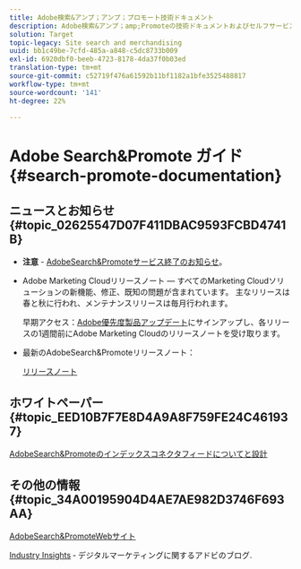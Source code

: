 ```yaml
---
title: Adobe検索&アンプ；アンプ；プロモート技術ドキュメント
description: Adobe検索&アンプ；amp;Promoteの技術ドキュメントおよびセルフサービスマテリアル
solution: Target
topic-legacy: Site search and merchandising
uuid: bb1c49be-7cfd-485a-a848-c5dc8733b009
exl-id: 6920dbf0-beeb-4723-8178-4da37f0b03ed
translation-type: tm+mt
source-git-commit: c52719f476a61592b11bf1182a1bfe3525488817
workflow-type: tm+mt
source-wordcount: '141'
ht-degree: 22%

---
```


# Adobe Search&amp;Promote ガイド {#search-promote-documentation}

## ニュースとお知らせ{#topic_02625547D07F411DBAC9593FCBD4741B}

* **注意** - [AdobeSearch&amp;Promoteサービス終了のお知らせ](/help/sp-eol.md)。

* Adobe Marketing Cloudリリースノート — すべてのMarketing Cloudソリューションの新機能、修正、既知の問題が含まれています。 主なリリースは春と秋に行われ、メンテナンスリリースは毎月行われます。

   早期アクセス：[Adobe優先度製品アップデート](https://campaign.adobe.com/webApp/adbePriorityProductSubscribe)にサインアップし、各リリースの1週間前にAdobe Marketing Cloudのリリースノートを受け取ります。

* 最新のAdobeSearch&amp;Promoteリリースノート：

   [リリースノート](/help/c-searchpromote-release-notes/c-rn-02-13-18-version-1811.md)

## ホワイトペーパー {#topic_EED10B7F7E8D4A9A8F759FE24C461937}

[AdobeSearch&amp;Promoteのインデックスコネクタフィードについてと設計](https://marketing.adobe.com/resources/help/en_US/snp/index_connector_feeds.pdf)

## その他の情報{#topic_34A00195904D4AE7AE982D3746F693AA}

[AdobeSearch&amp;PromoteWebサイト](https://www.adobe.com/solutions/testing-targeting/search-driven-merchandising.html)

[Industry Insights](https://blogs.adobe.com/digitalmarketing/) ‐ デジタルマーケティングに関するアドビのブログ.
